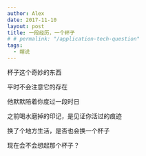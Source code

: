 ```yaml
---
author: Alex
date: 2017-11-10
layout: post
title: 一段经历，一个杯子
# # permalink: "/application-tech-question"
tags:
  - 瞎说
---
```


杯子这个奇妙的东西

平时不会注意它的存在

他默默陪着你度过一段时日

之前喝水磨掉的印记，是见证你活过的痕迹

换了个地方生活，是否也会换一个杯子

现在会不会想起那个杯子？
